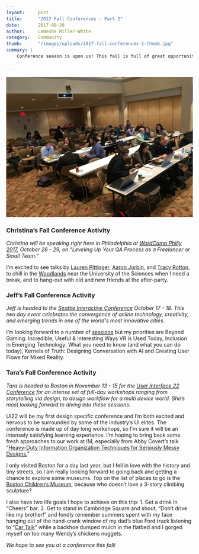 ```yaml
---
layout:     post
title:      "2017 Fall Conferences - Part 2"
date:       2017-08-29
author:     LaNeshe Miller-White
category:   Community
thumb:      "/images/uploads/2017-fall-conferences-1-thumb.jpg"
summary: |
    Conference season is upon us! This fall is full of great opportunities to get away from our desks and check out the exciting things happening in our industry, learn about the latest trends and big ideas, and meet other industry professionals. This is part two of a series showcasing what our staff will be up to this fall. [Check out Part 1 to see what Mike and Amelia are looking forward to](/news/2017/08/fall-conferences-part-i/). Here’s what the Design/Development team is looking forward to.

---
```


![Interactive Mechanics' Michael Tedeschi speaking at 2016 code4lib conference](/images/uploads/2017-fall-conferences-1.jpg)

### Christina’s Fall Conference Activity
_Christina will be speaking right here in Philadelphia at [WordCamp Philly 2017](https://2017.philly.wordcamp.org/), October 28 - 29, on “Leveling Up Your QA Process as a Freelancer or Small Team.”_ 

I’m excited to see talks by [Lauren Pittinger](https://laurenpittenger.com/), [Aaron Jorbin](https://laurenpittenger.com/), and [Tracy Rotton](https://taupecat.com/), to chill in the [Woodlands](http://woodlandsphila.org/) near the University of the Sciences when I need a break, and to hang-out with old and new friends at the after-party.

### Jeff’s Fall Conference Activity

_Jeff is headed to the [Seattle Interactive Conference](http://www.seattleinteractive.com/) October 17 - 18. This two day event celebrates the convergence of online technology, creativity, and emerging trends in one of the world's most innovative cities._

I’m looking forward to a number of [sessions](http://2017.seattleinteractive.com/sessions) but my priorities are Beyond Gaming: Incredible, Useful & Interesting Ways VR is Used Today, Inclusion in Emerging Technology: What you need to know (and what you can do today), Kernels of Truth: Designing Conversation with AI and Creating User Flows for Mixed Reality.


### Tara’s Fall Conference Activity
_Tara is headed to Boston in November 13 - 15 for the [User Interface 22 Conference](https://ui.uie.com/) for an intense set of full-day workshops ranging from storytelling via design, to design workflow for a multi device world. She’s most looking forward to diving into these sessions:_

UI22 will be my first design specific conference and I’m both excited and nervous to be surrounded by some of the industry’s UI elites. The conference is made up of day long workshops, so I’m sure it will be an intensely satisfying learning experience. I’m hoping to bring back some fresh approaches to our work at IM, especially from Abby Covert’s talk “[Heavy-Duty Information Organization Techniques for Seriously Messy Designs.](https://ui.uie.com/workshops/abby-covert)”

I only visited Boston for a day last year, but I fell in love with the history and tiny streets, so I am really looking forward to going back and getting a chance to explore some museums. Top on the list of places to go is the [Boston Children’s Museum](http://www.bostonchildrensmuseum.org/), because who doesn’t love a 3-story climbing sculpture?

I also have two life goals I hope to achieve on this trip: 1. Get a drink in “Cheers” bar. 2. Get to stand in Cambridge Square and shout, “Don’t drive like my brother!” and fondly remember summers spent with my face hanging out of the hand-crank window of my dad’s blue Ford truck listening to “[Car Talk](http://www.cartalk.com/)” while a backhoe dumped mulch in the flatbed and I gorged myself on too many Wendy’s chickens nuggets.

_We hope to see you at a conference this fall!_